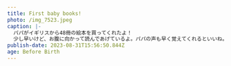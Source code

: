 ```yaml
---
title: First baby books!
photo: /img_7523.jpeg
caption: |-
  パパがイギリスから48冊の絵本を買ってくれたよ！
  少し早いけど、お腹に向かって読んであげているよ。パパの声も早く覚えてくれるといいね。
publish-date: 2023-08-31T15:56:50.844Z
age: Before Birth
---
```

